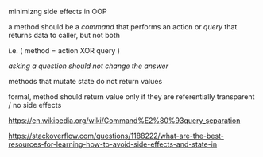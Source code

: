 minimizng side effects in OOP

a method should be a _command_ that performs an action or _query_ that returns data to caller, but not both 

i.e. ( method = action XOR query )

_asking a question should not change the answer_

methods that mutate state do not return values

formal, method should return value only if they are referentially transparent / no side effects



https://en.wikipedia.org/wiki/Command%E2%80%93query_separation

https://stackoverflow.com/questions/1188222/what-are-the-best-resources-for-learning-how-to-avoid-side-effects-and-state-in